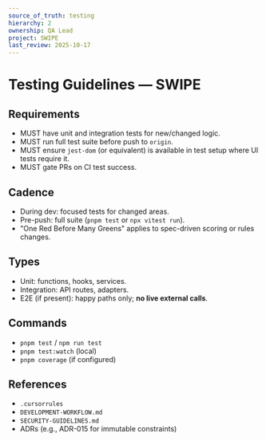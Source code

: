 ```yaml
---
source_of_truth: testing
hierarchy: 2
ownership: QA Lead
project: SWIPE
last_review: 2025-10-17
---
```


# Testing Guidelines — SWIPE

## Requirements
- MUST have unit and integration tests for new/changed logic.
- MUST run full test suite before push to `origin`.
- MUST ensure `jest-dom` (or equivalent) is available in test setup where UI tests require it.
- MUST gate PRs on CI test success.

## Cadence
- During dev: focused tests for changed areas.
- Pre-push: full suite (`pnpm test` or `npx vitest run`).
- "One Red Before Many Greens" applies to spec-driven scoring or rules changes.

## Types
- Unit: functions, hooks, services.
- Integration: API routes, adapters.
- E2E (if present): happy paths only; **no live external calls**.

## Commands
- `pnpm test` / `npm run test`
- `pnpm test:watch` (local)
- `pnpm coverage` (if configured)

## References
- `.cursorrules`
- `DEVELOPMENT-WORKFLOW.md`
- `SECURITY-GUIDELINES.md`
- ADRs (e.g., ADR-015 for immutable constraints)

